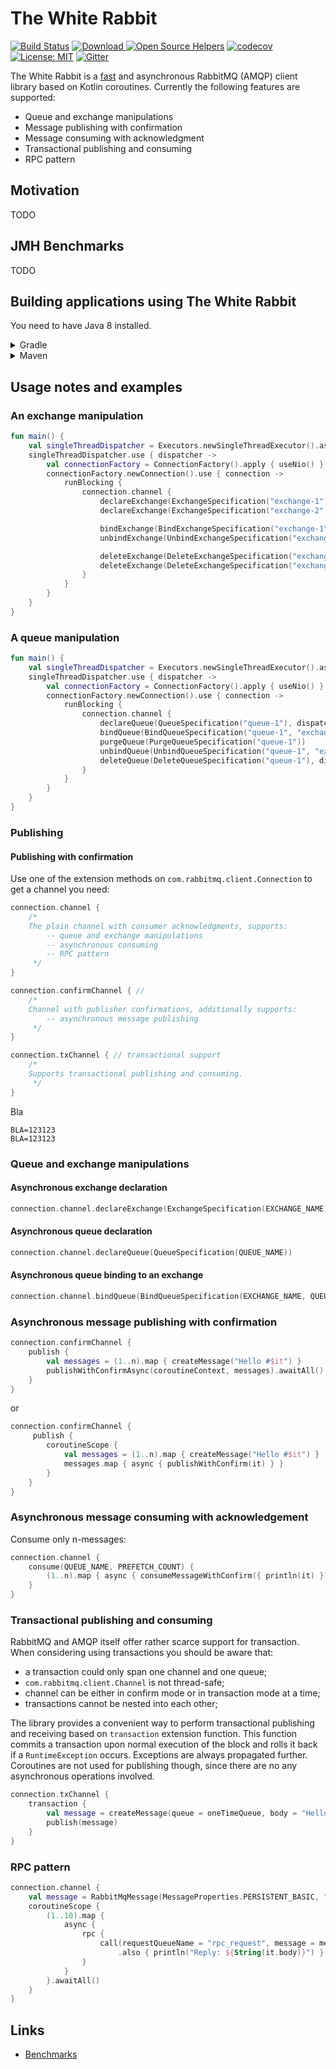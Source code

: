 # The White Rabbit
[![Build Status](https://travis-ci.org/viartemev/the-white-rabbit.svg?branch=master)](https://travis-ci.org/viartemev/the-white-rabbit)
[ ![Download](https://api.bintray.com/packages/viartemev/Maven/the-white-rabbit/images/download.svg) ](https://bintray.com/viartemev/Maven/the-white-rabbit/_latestVersion)
[![Open Source Helpers](https://www.codetriage.com/viartemev/the-white-rabbit/badges/users.svg)](https://www.codetriage.com/viartemev/the-white-rabbit)
[![codecov](https://codecov.io/gh/viartemev/the-white-rabbit/branch/master/graph/badge.svg)](https://codecov.io/gh/viartemev/the-white-rabbit)
[![License: MIT](https://img.shields.io/badge/License-MIT-yellow.svg)](https://opensource.org/licenses/MIT)
[![Gitter](https://badges.gitter.im/kotlin-the-white-rabbit/community.svg)](https://gitter.im/kotlin-the-white-rabbit/community?utm_source=badge&utm_medium=badge&utm_campaign=pr-badge)

The White Rabbit is a [fast](https://github.com/viartemev/the-white-rabbit/issues/88#issuecomment-470461937) and asynchronous RabbitMQ (AMQP) client library based on Kotlin coroutines. Currently the following features are supported:
* Queue and exchange manipulations
* Message publishing with confirmation
* Message consuming with acknowledgment
* Transactional publishing and consuming
* RPC pattern

## Motivation
TODO

## JMH Benchmarks
TODO

## Building applications using The White Rabbit
You need to have Java 8 installed.
<details><summary>Gradle</summary>

```groovy
repositories {
    jcenter()
}

compile 'com.viartemev:the-white-rabbit:$version'
```
</details>

<details><summary>Maven</summary>

```xml
<repositories>
    <repository>
        <id>jcenter</id>
        <url>https://jcenter.bintray.com/</url>
    </repository>
</repositories>

<dependency>
  <groupId>com.viartemev</groupId>
  <artifactId>the-white-rabbit</artifactId>
  <version>${version}</version>
</dependency>
```
</details>

## Usage notes and examples

### An exchange manipulation
```kotlin
fun main() {
    val singleThreadDispatcher = Executors.newSingleThreadExecutor().asCoroutineDispatcher() // ①
    singleThreadDispatcher.use { dispatcher ->
        val connectionFactory = ConnectionFactory().apply { useNio() }
        connectionFactory.newConnection().use { connection ->
            runBlocking {
                connection.channel {
                    declareExchange(ExchangeSpecification("exchange-1"), dispatcher)
                    declareExchange(ExchangeSpecification("exchange-2"), dispatcher)

                    bindExchange(BindExchangeSpecification("exchange-1", "exchange-2", "key"))
                    unbindExchange(UnbindExchangeSpecification("exchange-1", "exchange-2", "key"))

                    deleteExchange(DeleteExchangeSpecification("exchange-1"), dispatcher)
                    deleteExchange(DeleteExchangeSpecification("exchange-2"), dispatcher)
                }
            }
        }
    }
}
```

### A queue manipulation
```kotlin
fun main() {
    val singleThreadDispatcher = Executors.newSingleThreadExecutor().asCoroutineDispatcher()
    singleThreadDispatcher.use { dispatcher ->
        val connectionFactory = ConnectionFactory().apply { useNio() }
        connectionFactory.newConnection().use { connection ->
            runBlocking {
                connection.channel {
                    declareQueue(QueueSpecification("queue-1"), dispatcher)
                    bindQueue(BindQueueSpecification("queue-1", "exchange-1", "key"))
                    purgeQueue(PurgeQueueSpecification("queue-1"))
                    unbindQueue(UnbindQueueSpecification("queue-1", "exchange-1", "key"))
                    deleteQueue(DeleteQueueSpecification("queue-1"), dispatcher)
                }
            }
        }
    }
}
```

### Publishing

#### Publishing with confirmation


Use one of the extension methods on `com.rabbitmq.client.Connection` to get a channel you need:

```kotlin
connection.channel {
    /*
    The plain channel with consumer acknowledgments, supports:
        -- queue and exchange manipulations
        -- asynchronous consuming
        -- RPC pattern
     */
}

connection.confirmChannel { //
    /*
    Channel with publisher confirmations, additionally supports:
        -- asynchronous message publishing
     */
}

connection.txChannel { // transactional support
    /*
    Supports transactional publishing and consuming.
     */
}
```

Bla
```dotenv
BLA=123123
BLA=123123
```

### Queue and exchange manipulations
#### Asynchronous exchange declaration
```kotlin
connection.channel.declareExchange(ExchangeSpecification(EXCHANGE_NAME))
```
#### Asynchronous queue declaration
```kotlin
connection.channel.declareQueue(QueueSpecification(QUEUE_NAME))
```
#### Asynchronous queue binding to an exchange
```kotlin
connection.channel.bindQueue(BindQueueSpecification(EXCHANGE_NAME, QUEUE_NAME))
```

### Asynchronous message publishing with confirmation
```kotlin
connection.confirmChannel {
    publish {
        val messages = (1..n).map { createMessage("Hello #$it") }
        publishWithConfirmAsync(coroutineContext, messages).awaitAll()
    }
}
```
or
```kotlin
connection.confirmChannel {
     publish {
        coroutineScope {
            val messages = (1..n).map { createMessage("Hello #$it") }
            messages.map { async { publishWithConfirm(it) } }
        }
    }
}
```

### Asynchronous message consuming with acknowledgement
Consume only n-messages:
```kotlin
connection.channel {
    consume(QUEUE_NAME, PREFETCH_COUNT) {
        (1..n).map { async { consumeMessageWithConfirm({ println(it) }) } }.awaitAll()
    }
}
```

### Transactional publishing and consuming

RabbitMQ and AMQP itself offer rather scarce support for transaction. When considering using transactions you should be aware that:
* a transaction could only span one channel and one queue;
* `com.rabbitmq.client.Channel` is not thread-safe;
* channel can be either in confirm mode or in transaction mode at a time;
* transactions cannot be nested into each other;

 The library provides a convenient way to perform transactional publishing and receiving based on `transaction` extension function. This function commits a transaction upon normal execution of the block and rolls it back if a `RuntimeException` occurs. Exceptions are always propagated further. Coroutines are not used for publishing though, since there are no any asynchronous operations involved.

```kotlin
connection.txChannel {
    transaction {
        val message = createMessage(queue = oneTimeQueue, body = "Hello from tx")
        publish(message)
    }
}
```

### RPC pattern
```kotlin
connection.channel {
    val message = RabbitMqMessage(MessageProperties.PERSISTENT_BASIC, "Hello world".toByteArray())
    coroutineScope {
        (1..10).map {
            async {
                rpc {
                    call(requestQueueName = "rpc_request", message = message)
                        .also { println("Reply: ${String(it.body)}") }
                }
            }
        }.awaitAll()
    }
}
```

## Links
* [Benchmarks](https://github.com/viartemev/the-white-rabbit/issues/88#issuecomment-470461937)
